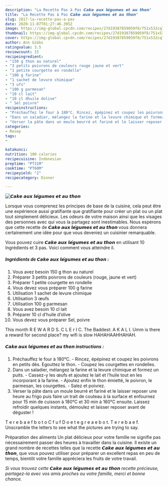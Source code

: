 ```yaml
---
description: "La Recette Pas à Pas 𝘾𝙖𝙠𝙚 𝙖𝙪𝙭 𝙡𝙚́𝙜𝙪𝙢𝙚𝙨 𝙚𝙩 𝙖𝙪 𝙩𝙝𝙤𝙣"
title: "La Recette Pas à Pas 𝘾𝙖𝙠𝙚 𝙖𝙪𝙭 𝙡𝙚́𝙜𝙪𝙢𝙚𝙨 𝙚𝙩 𝙖𝙪 𝙩𝙝𝙤𝙣"
slug: 2817-la-recette-pas-a-pas
date: 2020-11-07T01:27:46.395Z
image: https://img-global.cpcdn.com/recipes/27d19387859059f8/751x532cq70/𝘾𝙖𝙠𝙚-𝙖𝙪𝙭-𝙡𝙚́𝙜𝙪𝙢𝙚𝙨-𝙚𝙩-𝙖𝙪-𝙩𝙝𝙤𝙣-photo-principale-de-la-recette.jpg
thumbnail: https://img-global.cpcdn.com/recipes/27d19387859059f8/751x532cq70/𝘾𝙖𝙠𝙚-𝙖𝙪𝙭-𝙡𝙚́𝙜𝙪𝙢𝙚𝙨-𝙚𝙩-𝙖𝙪-𝙩𝙝𝙤𝙣-photo-principale-de-la-recette.jpg
cover: https://img-global.cpcdn.com/recipes/27d19387859059f8/751x532cq70/𝘾𝙖𝙠𝙚-𝙖𝙪𝙭-𝙡𝙚́𝙜𝙪𝙢𝙚𝙨-𝙚𝙩-𝙖𝙪-𝙩𝙝𝙤𝙣-photo-principale-de-la-recette.jpg
author: Ann Gibbs
ratingvalue: 3.5
reviewcount: 15
recipeingredient:
- "150 g thon au naturel"
- "3 petits poivrons de couleurs rouge jaune et vert"
- "1 petite courgette en rondelle"
- "100 g farine"
- "1 sachet de levure chimique"
- "3 ufs"
- "100 g parmesan"
- "10 cl lait"
- "10 cl dhuile dolive"
- " Sel poivre"
recipeinstructions:
- "Préchauffez le four à 180°C. Rincez, épépinez et coupez les poivrons en petits dés. Egouttez le thon. Coupez les courgettes en rondelles."
- "Dans un saladier, mélangez la farine et la levure chimique et formez un puits. Cassez-y les œufs et ajoutez le lait et l’huile tout en les incorporant à la farine. Ajoutez enfin le thon émietté, le poivron, le parmesan, les courgettes.  Salez et poivrez."
- "Verser la pâte dans un moule beurré et fariné et le laisser reposer une heure au frigo puis faire un trait de couteau à la surface et enfournez pour 15 min de cuisson à 180°C et 30 min à 160°C ensuite. Laissez refroidir quelques instants, démoulez et laisser reposer avant de déguster !"
categories:
- Resep
tags:
- 

katakunci:  
nutrition: 100 calories
recipecuisine: Indonesian
preptime: "PT31M"
cooktime: "PT60M"
recipeyield: "2"
recipecategory: Dinner

---
```



![𝘾𝙖𝙠𝙚 𝙖𝙪𝙭 𝙡𝙚́𝙜𝙪𝙢𝙚𝙨 𝙚𝙩 𝙖𝙪 𝙩𝙝𝙤𝙣](https://img-global.cpcdn.com/recipes/27d19387859059f8/751x532cq70/𝘾𝙖𝙠𝙚-𝙖𝙪𝙭-𝙡𝙚́𝙜𝙪𝙢𝙚𝙨-𝙚𝙩-𝙖𝙪-𝙩𝙝𝙤𝙣-photo-principale-de-la-recette.jpg)

Lorsque vous comprenez les principes de base de la cuisine, cela peut être une expérience aussi gratifiante que gratifiante pour créer un plat ou un plat tout simplement délicieux. Les odeurs de votre maison ainsi que les visages des personnes avec qui vous la partagez sont inestimables. Nous espérons que cette recette de <strong> 𝘾𝙖𝙠𝙚 𝙖𝙪𝙭 𝙡𝙚́𝙜𝙪𝙢𝙚𝙨 𝙚𝙩 𝙖𝙪 𝙩𝙝𝙤𝙣 </strong> vous donnera certainement une idée pour que vous deveniez un cuisinier remarquable.

<!--inarticleads1-->

Vous pouvez cuire 𝘾𝙖𝙠𝙚 𝙖𝙪𝙭 𝙡𝙚́𝙜𝙪𝙢𝙚𝙨 𝙚𝙩 𝙖𝙪 𝙩𝙝𝙤𝙣 en utilisant 10 Ingrédients et 3 pas. Voici comment vous atteindre il.

##### Ingrédients de 𝘾𝙖𝙠𝙚 𝙖𝙪𝙭 𝙡𝙚́𝙜𝙪𝙢𝙚𝙨 𝙚𝙩 𝙖𝙪 𝙩𝙝𝙤𝙣 :

1. Vous avez besoin 150 g thon au naturel
1. Préparer 3 petits poivrons de couleurs (rouge, jaune et vert)
1. Préparer 1 petite courgette en rondelle
1. Vous devez vous préparer 100 g farine
1. Utilisation 1 sachet de levure chimique
1. Utilisation 3 œufs
1. Utilisation 100 g parmesan
1. Vous avez besoin 10 cl lait
1. Préparer 10 cl d’huile d’olive
1. Vous devez vous préparer  Sel, poivre


This month R E W A R D S. C L E r I C. The Baddest: A K A L I. Umm is there a reward for second place? my wifi is slow HAHAHAAHHAHAH. 

<!--inarticleads2-->

##### 𝘾𝙖𝙠𝙚 𝙖𝙪𝙭 𝙡𝙚́𝙜𝙪𝙢𝙚𝙨 𝙚𝙩 𝙖𝙪 𝙩𝙝𝙤𝙣 instructions :

1. Préchauffez le four à 180°C. - Rincez, épépinez et coupez les poivrons en petits dés. Egouttez le thon. - Coupez les courgettes en rondelles.
1. Dans un saladier, mélangez la farine et la levure chimique et formez un puits. - Cassez-y les œufs et ajoutez le lait et l’huile tout en les incorporant à la farine. - Ajoutez enfin le thon émietté, le poivron, le parmesan, les courgettes.  - Salez et poivrez.
1. Verser la pâte dans un moule beurré et fariné et le laisser reposer une heure au frigo puis faire un trait de couteau à la surface et enfournez pour 15 min de cuisson à 180°C et 30 min à 160°C ensuite. Laissez refroidir quelques instants, démoulez et laisser reposer avant de déguster !


T e r e b a e f b o t o C f u f D o e t e g r e a e b o t. T e r e b a e f. Unscramble the letters to see what the pictures are trying to say. 

<!--inarticleads1-->

<p>
Préparation des aliments Un plat délicieux pour votre famille ne signifie pas nécessairement passer des heures à travailler dans la cuisine. Il existe un grand nombre de recettes telles que la recette 𝘾𝙖𝙠𝙚 𝙖𝙪𝙭 𝙡𝙚́𝙜𝙪𝙢𝙚𝙨 𝙚𝙩 𝙖𝙪 𝙩𝙝𝙤𝙣, que vous pouvez utiliser pour préparer un excellent repas en peu de temps, bientôt votre famille appréciera les fruits de votre travail.
</p>

<p>
<i>Si vous trouvez cette 𝘾𝙖𝙠𝙚 𝙖𝙪𝙭 𝙡𝙚́𝙜𝙪𝙢𝙚𝙨 𝙚𝙩 𝙖𝙪 𝙩𝙝𝙤𝙣 recette précieuse, partagez-la avec vos amis proches ou votre famille, merci et bonne chance.</i>
</p>
